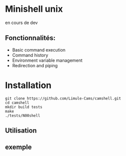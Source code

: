 # Minishell unix

en cours de dev

## Fonctionnalités:

- Basic command execution
- Command history
- Environment variable management
- Redirection and piping



# Installation

```
git clone https://github.com/Limule-Cams/camshell.git
cd camshell
mkdir build tests
make
./tests/N00shell 
```
## Utilisation



## exemple 
